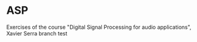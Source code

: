 # ASP
Exercises of the course  "Digital Signal Processing for audio applications", Xavier Serra
branch test
